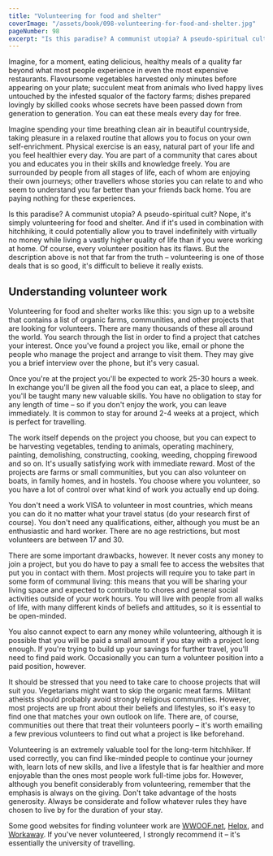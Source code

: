 ```yaml
---
title: "Volunteering for food and shelter"
coverImage: "/assets/book/098-volunteering-for-food-and-shelter.jpg"
pageNumber: 98
excerpt: "Is this paradise? A communist utopia? A pseudo-spiritual cult? Nope, it's simply volunteering for food and shelter."
---
```


Imagine, for a moment, eating delicious, healthy meals of a quality far beyond what most people experience in even the most expensive restaurants. Flavoursome vegetables harvested only minutes before appearing on your plate; succulent meat from animals who lived happy lives untouched by the infested squalor of the factory farms; dishes prepared lovingly by skilled cooks whose secrets have been passed down from generation to generation. You can eat these meals every day for free.

Imagine spending your time breathing clean air in beautiful countryside, taking pleasure in a relaxed routine that allows you to focus on your own self-enrichment. Physical exercise is an easy, natural part of your life and you feel healthier every day. You are part of a community that cares about you and educates you in their skills and knowledge freely. You are surrounded by people from all stages of life, each of whom are enjoying their own journeys; other travellers whose stories you can relate to and who seem to understand you far better than your friends back home. You are paying nothing for these experiences.

Is this paradise? A communist utopia? A pseudo-spiritual cult? Nope, it's simply volunteering for food and shelter. And if it's used in combination with hitchhiking, it could potentially allow you to travel indefinitely with virtually no money while living a vastly higher quality of life than if you were working at home. Of course, every volunteer position has its flaws. But the description above is not that far from the truth – volunteering is one of those deals that is so good, it's difficult to believe it really exists.

## Understanding volunteer work

Volunteering for food and shelter works like this: you sign up to a website that contains a list of organic farms, communities, and other projects that are looking for volunteers. There are many thousands of these all around the world. You search through the list in order to find a project that catches your interest. Once you've found a project you like, email or phone the people who manage the project and arrange to visit them. They may give you a brief interview over the phone, but it's very casual.

Once you're at the project you'll be expected to work 25-30 hours a week. In exchange you'll be given all the food you can eat, a place to sleep, and you'll be taught many new valuable skills. You have no obligation to stay for any length of time – so if you don't enjoy the work, you can leave immediately. It is common to stay for around 2-4 weeks at a project, which is perfect for travelling.

The work itself depends on the project you choose, but you can expect to be harvesting vegetables, tending to animals, operating machinery, painting, demolishing, constructing, cooking, weeding, chopping firewood and so on. It's usually satisfying work with immediate reward. Most of the projects are farms or small communities, but you can also volunteer on boats, in family homes, and in hostels. You choose where you volunteer, so you have a lot of control over what kind of work you actually end up doing.

You don't need a work VISA to volunteer in most countries, which means you can do it no matter what your travel status (do your research first of course). You don't need any qualifications, either, although you must be an enthusiastic and hard worker. There are no age restrictions, but most volunteers are between 17 and 30.

There are some important drawbacks, however. It never costs any money to join a project, but you do have to pay a small fee to access the websites that put you in contact with them. Most projects will require you to take part in some form of communal living: this means that you will be sharing your living space and expected to contribute to chores and general social activities outside of your work hours. You will live with people from all walks of life, with many different kinds of beliefs and attitudes, so it is essential to be open-minded.

You also cannot expect to earn any money while volunteering, although it is possible that you will be paid a small amount if you stay with a project long enough. If you're trying to build up your savings for further travel, you'll need to find paid work. Occasionally you can turn a volunteer position into a paid position, however.

It should be stressed that you need to take care to choose projects that will suit you. Vegetarians might want to skip the organic meat farms. Militant atheists should probably avoid strongly religious communities. However, most projects are up front about their beliefs and lifestyles, so it's easy to find one that matches your own outlook on life. There are, of course, communities out there that treat their volunteers poorly – it's worth emailing a few previous volunteers to find out what a project is like beforehand.

Volunteering is an extremely valuable tool for the long-term hitchhiker. If used correctly, you can find like-minded people to continue your journey with, learn lots of new skills, and live a lifestyle that is far healthier and more enjoyable than the ones most people work full-time jobs for. However, although you benefit considerably from volunteering, remember that the emphasis is always on the giving. Don't take advantage of the hosts generosity. Always be considerate and follow whatever rules they have chosen to live by for the duration of your stay.

Some good websites for finding volunteer work are [WWOOF.net](https://wwoof.net/), [Helpx](https://www.helpx.net/), and [Workaway](https://www.workaway.info/). If you've never volunteered, I strongly recommend it – it's essentially the university of travelling.
